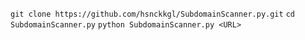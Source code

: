 ``git clone https://github.com/hsnckkgl/SubdomainScanner.py.git``
``cd SubdomainScanner.py``
``python SubdomainScanner.py <URL>``
 
